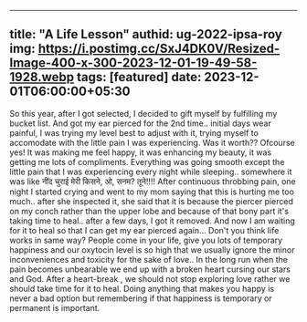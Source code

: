 
---
title: "A Life Lesson"
authid: ug-2022-ipsa-roy
img: https://i.postimg.cc/SxJ4DK0V/Resized-Image-400-x-300-2023-12-01-19-49-58-1928.webp
tags: [featured]
date: 2023-12-01T06:00:00+05:30
---

So this year, after I got selected, I decided to gift myself by fulfilling my bucket list. 
And got my ear pierced for the 2nd time.. initial days wear painful, I was trying my level best to adjust with it, trying myself to accomodate with the little pain I was experiencing. Was it worth?? Ofcourse yes! 
It was making me feel happy, it was enhancing my beauty, it was getting me lots of compliments. Everything was going smooth except the little pain that I was experiencing every night while sleeping.. somewhere it was like 
नींद चुराई मेरी किसने, ओ, सनम? तूने!!!!
After continuous throbbing pain, one night I started crying and went to my mom saying that this is hurting me too much.. after she inspected it, she said that it is because the piercer pierced on my conch rather than the upper lobe and because of that bony part it's taking time to heal.. after a few days, I got it removed.
And now I am waiting for it to heal so that I can get my ear pierced again... 
Don't you think life works in same way? People come in your life, give you lots of temporary happiness and our oxytocin level is so high that we usually ignore the minor inconveniences and toxicity for the sake of love.. In the long run when the pain becomes unbearable we end up with a broken heart cursing our stars and God. After a heart-break , we should not stop exploring love rather we should take time for it to heal. Doing anything that makes you happy is never a bad option but remembering if that happiness is temporary or permanent is important.

